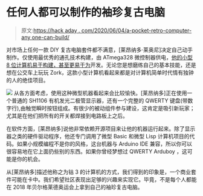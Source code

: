 # 任何人都可以制作的袖珍复古电脑

> 原文:[https://hack aday . com/2020/06/04/a-pocket-retro-computer-any one-can-build/](https://hackaday.com/2020/06/04/a-pocket-retro-computer-anyone-can-build/)

对市场上任何一款 DIY 复古电脑套件都不满意，[莱昂纳多·莱奥尼]决定自己动手制作。仅使用最优秀的通孔技术构建，由 ATmega328 微控制器供电，[他的小型 8 位计算机易于构建，甚至更易于为](https://hackaday.io/project/172046-cobalt-3-a-pocket-computer-diy)开发。无论您是想磨练自己的基本技能，还是想在公交车上玩玩 Zork，这款小型计算机看起来都是对计算机简单时代情有独钟的人的绝佳项目。

[![](../Images/5a0af2200be523d0bd708f577cab3e38.png)](https://hackaday.com/wp-content/uploads/2020/05/cobalt3_detail.jpg) 从各方面考虑，使用这种微型机器看起来会比较愉快。[莱昂纳多]正在使用一个普通的 SH1106 有机发光二极管显示器，还有一个完整的 QWERTY 键盘(带数字行),由触觉瞬时按钮组成。有很少的被动组件参与建设，这肯定是吸引新玩家；尤其是在他们把所有的开关都焊接到电路板上之后。

在软件方面，[莱昂纳多]说他非常依赖开源项目来让他的机器运行起来。除了显示器之类的硬件驱动程序，他还专门调用了微型 Basic 和微型 Lisp 计算机项目的代码。如果小规模编程不是你的风格，这台机器与 Arduino IDE 兼容，所以你可以很容易地在它上面扔些别的东西。如果你曾经梦想过 QWERTY Arduboy ，这可能是你的机会。

从[莱昂纳多]描述他称之为钴 3 的计算机的方式，我们得到的印象是，一个商业套件可能在卡中。我们希望社区表现出足够的兴趣来实现它。毕竟，不是每个人都能在 2018 年贝尔格莱德奥运会上拿到自己的袖珍复古电脑。
